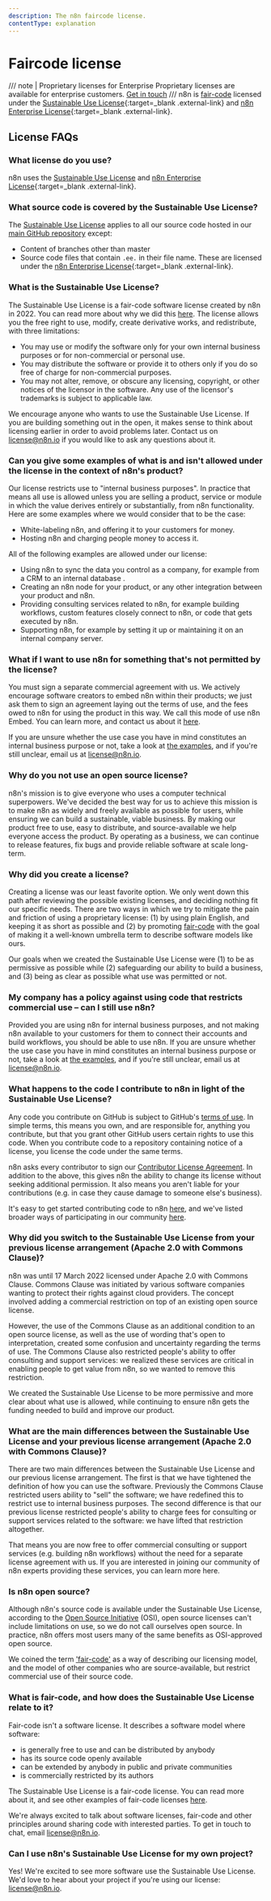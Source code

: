 ```yaml
---
description: The n8n faircode license.
contentType: explanation
---
```


# Faircode license

/// note | Proprietary licenses for Enterprise
Proprietary licenses are available for enterprise customers. [Get in touch](mailto:license@n8n.io)
///
n8n is [fair-code](http://faircode.io) licensed under the [Sustainable Use License](https://github.com/n8n-io/n8n/blob/master/LICENSE.md){:target=\_blank .external-link} and [n8n Enterprise License](https://github.com/n8n-io/n8n/blob/master/LICENSE_EE.md){:target=\_blank .external-link}.

## License FAQs

### What license do you use?

n8n uses the [Sustainable Use License](https://github.com/n8n-io/n8n/blob/master/LICENSE.md) and [n8n Enterprise License](https://github.com/n8n-io/n8n/blob/master/LICENSE_EE.md){:target=_blank .external-link}.


### What source code is covered by the Sustainable Use License? 

The [Sustainable Use License](https://github.com/n8n-io/n8n/blob/master/LICENSE.md) applies to all our source code hosted in our [main GitHub repository](https://github.com/n8n-io/n8n) except:

* Content of branches other than master
* Source code files that contain `.ee.` in their file name. These are licensed under the [n8n Enterprise License](https://github.com/n8n-io/n8n/blob/master/LICENSE_EE.md){:target=_blank .external-link}.

### What is the Sustainable Use License?

The Sustainable Use License is a fair-code software license created by n8n in 2022. You can read more about why we did this [here](#why-did-you-create-a-license). The license allows you the free right to use, modify, create derivative works, and redistribute, with three limitations:

* You may use or modify the software only for your own internal business purposes or for non-commercial or personal use.
* You may distribute the software or provide it to others only if you do so free of charge for non-commercial purposes.
* You may not alter, remove, or obscure any licensing, copyright, or other notices of the licensor in the software. Any use of the licensor's trademarks is subject to applicable law.

We encourage anyone who wants to use the Sustainable Use License. If you are building something out in the open, it makes sense to think about licensing earlier in order to avoid problems later. Contact us on [license@n8n.io](mailto:license@n8n.io) if you would like to ask any questions about it. 


### Can you give some examples of what is and isn't allowed under the license in the context of n8n's product?

Our license restricts use to "internal business purposes". In practice that means all use is allowed unless you are selling a product, service or module in which the value derives entirely or substantially, from n8n functionality. Here are some examples where we would consider that to be the case:

* White-labeling n8n, and offering it to your customers for money.
* Hosting n8n and charging people money to access it.


All of the following examples are allowed under our license: 

* Using n8n to sync the data you control as a company, for example from a CRM to an internal database .
* Creating an n8n node for your product, or any other integration between your product and n8n.
* Providing consulting services related to n8n, for example building workflows, custom features closely connect to n8n, or code that gets executed by n8n.
* Supporting n8n, for example by setting it up or maintaining it on an internal company server.


### What if I want to use n8n for something that's not permitted by the license?

You must sign a separate commercial agreement with us. We actively encourage software creators to embed n8n within their products; we just ask them to sign an agreement laying out the terms of use, and the fees owed to n8n for using the product in this way. We call this mode of use n8n Embed. You can learn more, and contact us about it [here](https://n8n.io/embed). 

If you are unsure whether the use case you have in mind constitutes an internal business purpose or not, take a look at [the examples](#can-you-give-some-examples-of-what-is-and-isnt-allowed-under-the-license-in-the-context-of-n8ns-product), and if you're still unclear, email us at [license@n8n.io](mailto:license@n8n.io).

### Why do you not use an open source license?

n8n's mission is to give everyone who uses a computer technical superpowers. We've decided the best way for us to achieve this mission is to make n8n as widely and freely available as possible for users, while ensuring we can build a sustainable, viable business. By making our product free to use, easy to distribute, and source-available we help everyone access the product. By operating as a business, we can continue to release features, fix bugs and provide reliable software at scale long-term.


### Why did you create a license?

Creating a license was our least favorite option. We only went down this path after reviewing the possible existing licenses, and deciding nothing fit our specific needs. There are two ways in which we try to mitigate the pain and friction of using a proprietary license: (1) by using plain English, and keeping it as short as possible and (2) by promoting [fair-code](https://faircode.io/) with the goal of making it a well-known umbrella term to describe software models like ours.

Our goals when we created the Sustainable Use License were (1) to be as permissive as possible while (2) safeguarding our ability to build a business, and (3) being as clear as possible what use was permitted or not. 


### My company has a policy against using code that restricts commercial use – can I still use n8n?

Provided you are using n8n for internal business purposes, and not making n8n available to your customers for them to connect their accounts and build workflows, you should be able to use n8n. If you are unsure whether the use case you have in mind constitutes an internal business purpose or not, take a look at [the examples](#can-you-give-some-examples-of-what-is-and-isnt-allowed-under-the-license-in-the-context-of-n8ns-product), and if you're still unclear, email us at [license@n8n.io](mailto:license@n8n.io).


### What happens to the code I contribute to n8n in light of the Sustainable Use License?

Any code you contribute on GitHub is subject to GitHub's [terms of use](https://docs.github.com/en/site-policy/github-terms/github-terms-of-service#d-user-generated-content). In simple terms, this means you own, and are responsible for, anything you contribute, but that you grant other GitHub users certain rights to use this code. When you contribute code to a repository containing notice of a license, you license the code under the same terms.

n8n asks every contributor to sign our [Contributor License Agreement](https://github.com/n8n-io/n8n/blob/master/CONTRIBUTOR_LICENSE_AGREEMENT.md). In addition to the above, this gives n8n the ability to change its license without seeking additional permission. It also means you aren't liable for your contributions (e.g. in case they cause damage to someone else's business).

It's easy to get started contributing code to n8n [here](https://github.com/n8n-io), and we've listed broader ways of participating in our community [here](https://docs.n8n.io/reference/contributing.html).


### Why did you switch to the Sustainable Use License from your previous license arrangement (Apache 2.0 with Commons Clause)?

n8n was until 17 March 2022 licensed under Apache 2.0 with Commons Clause. Commons Clause was initiated by various software companies wanting to protect their rights against cloud providers. The concept involved adding a commercial restriction on top of an existing open source license.

However, the use of the Commons Clause as an additional condition to an open source license, as well as the use of wording that's open to interpretation, created some confusion and uncertainty regarding the terms of use. The Commons Clause also restricted people's ability to offer consulting and support services: we realized these services are critical in enabling people to get value from n8n, so we wanted to remove this restriction.

We created the Sustainable Use License to be more permissive and more clear about what use is allowed, while continuing to ensure n8n gets the funding needed to build and improve our product.

### What are the main differences between the Sustainable Use License and your previous license arrangement (Apache 2.0 with Commons Clause)?

There are two main differences between the Sustainable Use License and our previous license arrangement. The first is that we have tightened the definition of how you can use the software. Previously the Commons Clause restricted users ability to "sell" the software; we have redefined this to restrict use to internal business purposes. The second difference is that our previous license restricted people's ability to charge fees for consulting or support services related to the software: we have lifted that restriction altogether.

That means you are now free to offer commercial consulting or support services (e.g. building n8n workflows) without the need for a separate license agreement with us. If you are interested in joining our community of n8n experts providing these services, you can learn more here.

### Is n8n open source?

Although n8n's source code is available under the Sustainable Use License, according to the [Open Source Initiative](https://opensource.org/) (OSI), open source licenses can't include limitations on use, so we do not call ourselves open source. In practice, n8n offers most users many of the same benefits as OSI-approved open source.

We coined the term ['fair-code'](https://faircode.io/) as a way of describing our licensing model, and the model of other companies who are source-available, but restrict commercial use of their source code.

### What is fair-code, and how does the Sustainable Use License relate to it?

Fair-code isn't a software license. It describes a software model where software:

* is generally free to use and can be distributed by anybody
* has its source code openly available
* can be extended by anybody in public and private communities
* is commercially restricted by its authors

The Sustainable Use License is a fair-code license. You can read more about it, and see other examples of fair-code licenses [here](https://faircode.io/).

We're always excited to talk about software licenses, fair-code and other principles around sharing code with interested parties. To get in touch to chat, email license@n8n.io.

### Can I use n8n's Sustainable Use License for my own project?

Yes! We're excited to see more software use the Sustainable Use License. We'd love to hear about your project if you're using our license: license@n8n.io.
